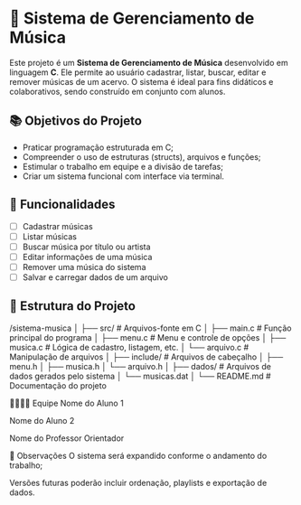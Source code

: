 # 🎵 Sistema de Gerenciamento de Música

Este projeto é um **Sistema de Gerenciamento de Música** desenvolvido em linguagem **C**. Ele permite ao usuário cadastrar, listar, buscar, editar e remover músicas de um acervo. O sistema é ideal para fins didáticos e colaborativos, sendo construído em conjunto com alunos.

## 📚 Objetivos do Projeto

- Praticar programação estruturada em C;
- Compreender o uso de estruturas (structs), arquivos e funções;
- Estimular o trabalho em equipe e a divisão de tarefas;
- Criar um sistema funcional com interface via terminal.

## 🚀 Funcionalidades

- [ ] Cadastrar músicas
- [ ] Listar músicas
- [ ] Buscar música por título ou artista
- [ ] Editar informações de uma música
- [ ] Remover uma música do sistema
- [ ] Salvar e carregar dados de um arquivo

## 🧱 Estrutura do Projeto

/sistema-musica
│
├── src/ # Arquivos-fonte em C
│ ├── main.c # Função principal do programa
│ ├── menu.c # Menu e controle de opções
│ ├── musica.c # Lógica de cadastro, listagem, etc.
│ └── arquivo.c # Manipulação de arquivos
│
├── include/ # Arquivos de cabeçalho
│ ├── menu.h
│ ├── musica.h
│ └── arquivo.h
│
├── dados/ # Arquivos de dados gerados pelo sistema
│ └── musicas.dat
│
└── README.md # Documentação do projeto

👨‍👩‍👧‍👦 Equipe
Nome do Aluno 1

Nome do Aluno 2

Nome do Professor Orientador

📌 Observações
O sistema será expandido conforme o andamento do trabalho;

Versões futuras poderão incluir ordenação, playlists e exportação de dados.